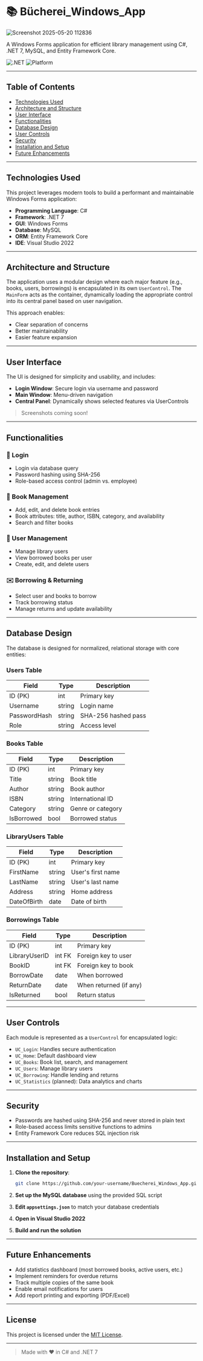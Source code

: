 # 📚 Bücherei\_Windows\_App

![Screenshot 2025-05-20 112836](https://github.com/user-attachments/assets/d4575199-d851-49d1-8d0f-0403b70aa273)

A Windows Forms application for efficient library management using C#, .NET 7, MySQL, and Entity Framework Core.

![.NET](https://img.shields.io/badge/.NET-7.0-blue)
![Platform](https://img.shields.io/badge/Platform-Windows-lightgrey)

---

## Table of Contents

* [Technologies Used](#technologies-used)
* [Architecture and Structure](#architecture-and-structure)
* [User Interface](#user-interface)
* [Functionalities](#functionalities)
* [Database Design](#database-design)
* [User Controls](#user-controls)
* [Security](#security)
* [Installation and Setup](#installation-and-setup)
* [Future Enhancements](#future-enhancements)

---

## Technologies Used

This project leverages modern tools to build a performant and maintainable Windows Forms application:

* **Programming Language**: C#
* **Framework**: .NET 7
* **GUI**: Windows Forms
* **Database**: MySQL
* **ORM**: Entity Framework Core
* **IDE**: Visual Studio 2022

---

## Architecture and Structure

The application uses a modular design where each major feature (e.g., books, users, borrowings) is encapsulated in its own `UserControl`. The `MainForm` acts as the container, dynamically loading the appropriate control into its central panel based on user navigation.

This approach enables:

* Clear separation of concerns
* Better maintainability
* Easier feature expansion

---

## User Interface

The UI is designed for simplicity and usability, and includes:

* **Login Window**: Secure login via username and password
* **Main Window**: Menu-driven navigation
* **Central Panel**: Dynamically shows selected features via UserControls

> Screenshots coming soon!

---

## Functionalities

### 🔐 Login

* Login via database query
* Password hashing using SHA-256
* Role-based access control (admin vs. employee)

### 📖 Book Management

* Add, edit, and delete book entries
* Book attributes: title, author, ISBN, category, and availability
* Search and filter books

### 👤 User Management

* Manage library users
* View borrowed books per user
* Create, edit, and delete users

### ✉️ Borrowing & Returning

* Select user and books to borrow
* Track borrowing status
* Manage returns and update availability

---

## Database Design

The database is designed for normalized, relational storage with core entities:

### Users Table

| Field        | Type   | Description         |
| ------------ | ------ | ------------------- |
| ID (PK)      | int    | Primary key         |
| Username     | string | Login name          |
| PasswordHash | string | SHA-256 hashed pass |
| Role         | string | Access level        |

### Books Table

| Field      | Type   | Description       |
| ---------- | ------ | ----------------- |
| ID (PK)    | int    | Primary key       |
| Title      | string | Book title        |
| Author     | string | Book author       |
| ISBN       | string | International ID  |
| Category   | string | Genre or category |
| IsBorrowed | bool   | Borrowed status   |

### LibraryUsers Table

| Field       | Type   | Description       |
| ----------- | ------ | ----------------- |
| ID (PK)     | int    | Primary key       |
| FirstName   | string | User's first name |
| LastName    | string | User's last name  |
| Address     | string | Home address      |
| DateOfBirth | date   | Date of birth     |

### Borrowings Table

| Field         | Type   | Description            |
| ------------- | ------ | ---------------------- |
| ID (PK)       | int    | Primary key            |
| LibraryUserID | int FK | Foreign key to user    |
| BookID        | int FK | Foreign key to book    |
| BorrowDate    | date   | When borrowed          |
| ReturnDate    | date   | When returned (if any) |
| IsReturned    | bool   | Return status          |

---

## User Controls

Each module is represented as a `UserControl` for encapsulated logic:

* `UC_Login`: Handles secure authentication
* `UC_Home`: Default dashboard view
* `UC_Books`: Book list, search, and management
* `UC_Users`: Manage library users
* `UC_Borrowing`: Handle lending and returns
* `UC_Statistics` (planned): Data analytics and charts

---

## Security

* Passwords are hashed using SHA-256 and never stored in plain text
* Role-based access limits sensitive functions to admins
* Entity Framework Core reduces SQL injection risk

---

## Installation and Setup

1. **Clone the repository**:

   ```bash
   git clone https://github.com/your-username/Buecherei_Windows_App.git
   ```
2. **Set up the MySQL database** using the provided SQL script
3. **Edit `appsettings.json`** to match your database credentials
4. **Open in Visual Studio 2022**
5. **Build and run the solution**

---

## Future Enhancements

* Add statistics dashboard (most borrowed books, active users, etc.)
* Implement reminders for overdue returns
* Track multiple copies of the same book
* Enable email notifications for users
* Add report printing and exporting (PDF/Excel)

---

## License

This project is licensed under the [MIT License](LICENSE).

---

> Made with ❤️ in C# and .NET 7
